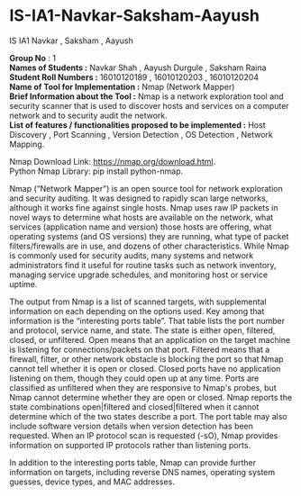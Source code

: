 # IS-IA1-Navkar-Saksham-Aayush
IS IA1 Navkar , Saksham , Aayush  

**Group No** : 1  
**Names of Students :** Navkar Shah , Aayush Durgule , Saksham Raina  
**Student Roll Numbers :** 16010120189 , 16010120203 , 16010120204  
**Name of Tool for Implementation :** Nmap (Network Mapper)  
**Brief Information about the Tool :** Nmap is a network exploration tool and security scanner that is used to discover hosts and services on a computer network and to security audit the network.  
**List of features / functionalities proposed to be implemented :** Host Discovery , Port Scanning , Version Detection , OS Detection , Network Mapping. 

Nmap Download Link:  https://nmap.org/download.html.  
Python Nmap Library:  pip install python-nmap.  

Nmap (“Network Mapper”) is an open source tool for network exploration and security auditing. It was designed to rapidly scan large networks, although it works fine against single hosts. Nmap uses raw IP packets in novel ways to determine what hosts are available on the network, what services (application name and version) those hosts are offering, what operating systems (and OS versions) they are running, what type of packet filters/firewalls are in use, and dozens of other characteristics. While Nmap is commonly used for security audits, many systems and network administrators find it useful for routine tasks such as network inventory, managing service upgrade schedules, and monitoring host or service uptime.  

The output from Nmap is a list of scanned targets, with supplemental information on each depending on the options used. Key among that information is the “interesting ports table”. That table lists the port number and protocol, service name, and state. The state is either open, filtered, closed, or unfiltered. Open means that an application on the target machine is listening for connections/packets on that port. Filtered means that a firewall, filter, or other network obstacle is blocking the port so that Nmap cannot tell whether it is open or closed. Closed ports have no application listening on them, though they could open up at any time. Ports are classified as unfiltered when they are responsive to Nmap's probes, but Nmap cannot determine whether they are open or closed. Nmap reports the state combinations open|filtered and closed|filtered when it cannot determine which of the two states describe a port. The port table may also include software version details when version detection has been requested. When an IP protocol scan is requested (-sO), Nmap provides information on supported IP protocols rather than listening ports.  

In addition to the interesting ports table, Nmap can provide further information on targets, including reverse DNS names, operating system guesses, device types, and MAC addresses.  

